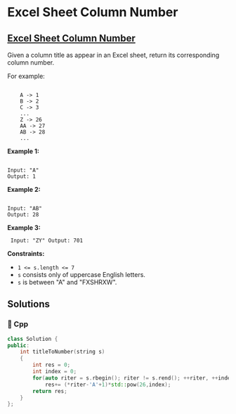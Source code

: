 # Excel Sheet Column Number

## [Excel Sheet Column Number](https://leetcode.com/problems/excel-sheet-column-number)

Given a column title as appear in an Excel sheet, return its corresponding column number.

For example:

```text

    A -> 1
    B -> 2
    C -> 3
    ...
    Z -> 26
    AA -> 27
    AB -> 28 
    ...
```

**Example 1:**

```text

Input: "A"
Output: 1
```

**Example 2:**

```text

Input: "AB"
Output: 28
```

**Example 3:**

```
 Input: "ZY" Output: 701 
```

**Constraints:**

* `1 <= s.length <= 7`
* `s` consists only of uppercase English letters.
* `s` is between "A" and "FXSHRXW".

## Solutions

### 🧠 Cpp

```cpp
class Solution {
public:
    int titleToNumber(string s)
    {
        int res = 0;
        int index = 0;
        for(auto riter = s.rbegin(); riter != s.rend(); ++riter, ++index)
            res+= (*riter-'A'+1)*std::pow(26,index);
        return res;
    }
};
```

